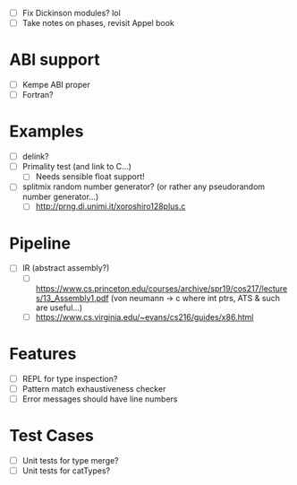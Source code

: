 - [ ] Fix Dickinson modules? lol
- [ ] Take notes on phases, revisit Appel book
# ABI support
- [ ] Kempe ABI proper
- [ ] Fortran?
# Examples
- [ ] delink?
- [ ] Primality test (and link to C...)
  - [ ] Needs sensible float support!
- [ ] splitmix random number generator? (or rather any pseudorandom number
  generator...)
  - [ ] http://prng.di.unimi.it/xoroshiro128plus.c
# Pipeline
- [ ] IR (abstract assembly?)
  - [ ] https://www.cs.princeton.edu/courses/archive/spr19/cos217/lectures/13_Assembly1.pdf (von neumann -> c where int ptrs, ATS & such are useful...)
  - [ ] https://www.cs.virginia.edu/~evans/cs216/guides/x86.html
# Features
- [ ] REPL for type inspection?
- [ ] Pattern match exhaustiveness checker
- [ ] Error messages should have line numbers
# Test Cases
- [ ] Unit tests for type merge?
- [ ] Unit tests for catTypes?
